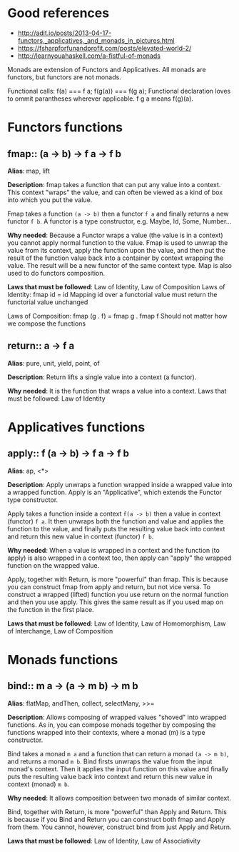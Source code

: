 # Good references
* http://adit.io/posts/2013-04-17-functors,_applicatives,_and_monads_in_pictures.html
* https://fsharpforfunandprofit.com/posts/elevated-world-2/
* http://learnyouahaskell.com/a-fistful-of-monads

Monads are extension of Functors and Applicatives. All monads are functors, but
functors are not monads.

Functional calls: f(a) === f a; f(g(a)) === f(g a); Functional declaration loves
to ommit parantheses wherever applicable. f g a means f(g)(a).

# Functors functions
## fmap:: (a -> b) -> f a -> f b
__Alias__: map, lift

__Description__: fmap takes a function that can put any value into a context.
This context "wraps" the value, and can often be viewed as a kind of box into
which you put the value.

Fmap takes a function `(a -> b)` then a functor `f a` and finally returns a new
functor `f b`. A functor is a type constructor, e.g. Maybe, Id, Some, Number...

__Why needed__: Because a Functor wraps a value (the value is in a context) you
cannot apply normal function to the value. Fmap is used to unwrap the value
from its context, apply the function upon the value, and then put the result of
the function value back into a container by context wrapping the value. The result
will be a new functor of the same context type. Map is also used to do
functors composition.

__Laws that must be followed__: Law of Identity, Law of Composition
Laws of Identity: fmap id = id
Mapping id over a functorial value must return the functorial value unchanged

Laws of Composition: fmap (g . f) = fmap g . fmap f
Should not matter how we compose the functions

## return:: a -> f a
__Alias__: pure, unit, yield, point, of

__Description__: Return lifts a single value into a context (a functor).

__Why needed__: It is the function that wraps a value into a context.
Laws that must be followed: Law of Identity

# Applicatives functions
## apply:: f (a -> b) -> f a -> f b
__Alias__: ap, <*>

__Description__: Apply unwraps a function wrapped inside a wrapped value into a
wrapped function. Apply is an "Applicative", which extends the Functor type constructor.

Apply takes a function inside a context `f(a -> b)` then a value in context (functor)
`f a`. It then unwraps both the function and value and applies the function to
the value, and finally puts the resulting value back into context and return this
new value in context (functor) `f b`.

__Why needed__: When a value is wrapped in a context and the function (to apply)
is also wrapped in a context too, then apply can "apply" the wrapped function
on the wrapped value.

Apply, together with Return, is more "powerful" than fmap. This is because you
can construct fmap from apply and return, but not vice versa. To construct a
wrapped (lifted) function you use return on the normal function and then you
use apply. This gives the same result as if you used map on the function in the
first place.

__Laws that must be followed__: Law of Identity, Law of Homomorphism, Law of Interchange, Law of Composition

# Monads functions
## bind:: m a -> (a -> m b) -> m b
__Alias__: flatMap, andThen, collect, selectMany, >>=

__Description__: Allows composing of wrapped values "shoved" into wrapped functions.
As in, you can compose monads together by composing the functions wrapped into
their contexts, where a monad (m) is a type constructor.

Bind takes a monad `m a` and a function that can return a monad `(a -> m b)`,
and returns a monad `m b`. Bind firsts unwraps the value from the input monad's
context. Then it applies the input function on this value and finally puts the
resulting value back into context and return this new value in context (monad) `m b`.

__Why needed__: It allows composition between two monads of similar context.

Bind, together with Return, is more "powerful" than Apply and Return. This is
because if you Bind and Return you can construct both fmap and Apply from them.
You cannot, however, construct bind from just Apply and Return.

__Laws that must be followed__: Law of Identity, Law of Associativity

